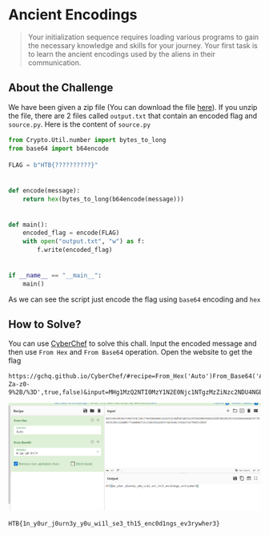 # Ancient Encodings
> Your initialization sequence requires loading various programs to gain the necessary knowledge and skills for your journey. Your first task is to learn the ancient encodings used by the aliens in their communication.

## About the Challenge
We have been given a zip file (You can download the file [here](crypto_ancient_encodings.zip)). If you unzip the file, there are 2 files called `output.txt` that contain an encoded flag and `source.py`. Here is the content of `source.py`

```python
from Crypto.Util.number import bytes_to_long
from base64 import b64encode

FLAG = b"HTB{??????????}"


def encode(message):
    return hex(bytes_to_long(b64encode(message)))


def main():
    encoded_flag = encode(FLAG)
    with open("output.txt", "w") as f:
        f.write(encoded_flag)


if __name__ == "__main__":
    main()
```

As we can see the script just encode the flag using `base64` encoding and `hex`

## How to Solve?
You can use [CyberChef](https://gchq.github.io/CyberChef/) to solve this chall. Input the encoded message and then use `From Hex` and `From Base64` operation. Open the website to get the flag

```
https://gchq.github.io/CyberChef/#recipe=From_Hex('Auto')From_Base64('A-Za-z0-9%2B/%3D',true,false)&input=MHg1MzQ2NTI0MzY1N2E0Njc1NTgzMzZiNzc2NDU4NGE2NjYxNmE0MjMxNjM2ZDM0N2E2NTU2MzkzNTRkNDg1NjY2NjQzMjZiNzg2MjQ2Mzk3YTVhNTQ0ZTY2NjQ0NzY3Nzg0ZTU2Mzk2YzYyNmQ0ZDc3NWE0NDQ2NzU1YTMzNGU2NjVhNTg1OTdhNjM2ZTZjMzM2MTQ3NTY3OTRkMzMzMDNk
```

![flag](images/flag.png)

```
HTB{1n_y0ur_j0urn3y_y0u_wi1l_se3_th15_enc0d1ngs_ev3rywher3}
```